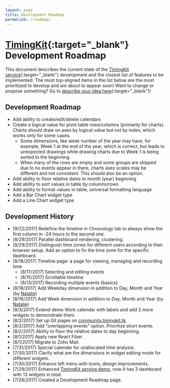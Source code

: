 ```yaml
---
layout: page
title: Development Roadmap
permalink: /roadmap/
---
```


# [TimingKit](https://timingkit.tk){:target="_blank"} Development Roadmap

This document describes the current state of the [TimingKit service](https://timingkit.tk){:target="_blank"} development and the closest list of features to be implemented.
The most top-aligned items in the list below are the most prioritized to develop and are about to appear soon!
Want to change or propose something? Go to [describe your idea here](https://github.com/ZitRos/timingkit-community/issues){:target="_blank"}!

Development Roadmap
-------------------

+ Add ability to create/edit/delete calendars
+ Create a logical value for pivot table rows/columns (primarily for charts). Charts should draw on axes by logical value but not by index, which works only for some cases.
   + Some dimensions, like week number of the year may have, for example, Week 1 at the end of the year, which is correct, but leads to unexpected drawings while drawing charts due to Week 1 is being sorted to the beginning.
   + When many of the rows are empty and some groups are skipped due to no events appear in there, charts axes scales may be different and not consistent. This should also be an option.
+ Add ability to floor relative dates to month (year) beginning
+ Add ability to sort values in table by columns/rows
+ Add ability to format values in table, universal formatting language
+ Add a Bar Chart widget type
+ Add a Line Chart widget type

Development History
-------------------

+ [9/22/2017] Redefine the timeline in Chronology tab to always show the first column in -24 hours to the second one.
+ [8/29/2017] Parallel dashboard rendering, clustering.
+ [8/29/2017] Distinguish time zones for different users according to their browser setup. Add an option to fix the time zone for the specific dashboard.
+ [8/18/2017] Timeline page: a page for viewing, managing and recording time
    + [8/17/2017] Selecting and editing events
    + [8/15/2017] Scrollable timeline
    + [8/13/2017] Recording multiple events (basics)
+ [8/18/2017] Add Weekday dimension in addition to Day, Month and Year (by [Natalie](https://github.com/NatalieTr))
+ [8/16/2017] Add Week dimension in addition to Day, Month and Year (by [Natalie](https://github.com/NatalieTr))
+ [8/3/2017] Extend demo Work calendar with labels and add 2 more widgets to demonstrate them.
+ [8/2/2017] Set up Git pages on [community.timingkit.tk](http://community.timingkit.tk).
+ [8/2/2017] Add "overlapping events" option. Prioritize short events.
+ [8/2/2017] Ability to floor the relative dates to day beginning.
+ [8/1/2017] Apply new React Fiber.
+ [8/1/2017] Migrate to Zoho Mail.
+ [7/31/2017] Special calendar for unallocated time analysis.
+ [7/30/2017] Clarify what are the dimensions in widget editing mode for different widgets.
+ [7/30/2017] Enhance left menu with icons, design improvements.
+ [7/29/2017] Enhanced [TimingKit service demo](https://timingkit.tk/demo), now it has 3 dashboard with 13 widgets in total.
+ [7/28/2017] Created a Development Roadmap page.
